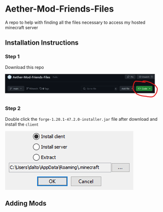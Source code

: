 # Aether-Mod-Friends-Files
 A repo to help with finding all the files necessary to access my hosted minecraft server

## Installation Instructions

### Step 1

Download this repo

![download](photos/github-download.png)

### Step 2
Double click the `forge-1.20.1-47.2.0-installer.jar` file after download and install the `client`

![forge install](photos/ClientSideMods-ForgeInstall.png)

## Adding Mods

